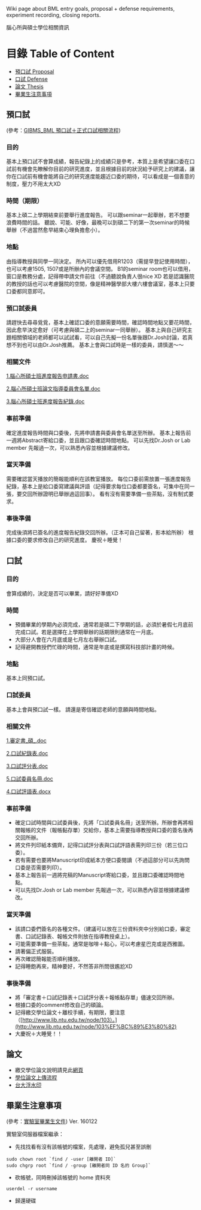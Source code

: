 Wiki page about BML entry goals, proposal + defense requirements, experiment recording, closing reports.

腦心所與碩士學位相關資訊

# 目錄 Table of Content

* [預口試 Proposal](#%E9%A0%90%E5%8F%A3%E8%A9%A6)
* [口試 Defense](#%E5%8F%A3%E8%A9%A6)
* [論文 Thesis](#%E8%AB%96%E6%96%87)
* [畢業生注意事項](#%E7%95%A2%E6%A5%AD%E7%94%9F%E6%B3%A8%E6%84%8F%E4%BA%8B%E9%A0%85)

## 預口試

(參考：[GIBMS_BML 預口試＋正式口試相關流程](https://www.evernote.com/shard/s604/sh/e105c57f-a6ce-425a-a6cf-ccffb5e4f97e/93f5f26afafb533627472d31d499e4a4))

### 目的

基本上預口試不會算成績，報告紀錄上的成績只是參考，本質上是希望讓口委在口試前有機會先瞭解你目前的研究進度，並且根據目前的狀況給予研究上的建議，讓你在口試前有機會能將自己的研究進度能趨近口委的期待，可以看成是一個善意的制度，壓力不用太大XD

### 時間（期限）

基本上碩二上學期結束前要舉行進度報告。 可以跟seminar一起舉辦，若不想要浪費時間的話。 聽說、可能、好像，最晚可以到碩二下的第一次seminar的時候舉辦（不過當然愈早結束心理負擔愈小）。

### 地點

由指導教授與同學一同決定。 所內可以優先借用R1203（需提早登記使用時間），也可以考慮1505, 1507或是所辦內的會議空間。 B1的seminar room也可以借用，窗口是教務分處，記得帶申請文件前往（不過聽說負責人很nice XD 若是認識醫院的教授的話也可以考慮醫院的空間，像是精神醫學部大樓六樓會議室，基本上只要口委都同意即可。

### 預口試委員

請趕快去尋尋覓覓，基本上確認口委的意願需要時間，確認時間地點又要花時間，因此愈早決定愈好（可考慮與碩二上的seminar一同舉辦）。 基本上與自己研究主題相關領域的老師都可以試試看，可以自己先擬一份名單後跟Dr.Josh討論，若真想不到也可以由Dr.Josh推薦。 基本上會與口試時是一樣的委員，請慎選～～

### 相關文件

[1.腦心所碩士班進度報告申請書.doc](uploads/7eb9cc8bddd84c309416973952607a73/1.%E8%85%A6%E5%BF%83%E6%89%80%E7%A2%A9%E5%A3%AB%E7%8F%AD%E9%80%B2%E5%BA%A6%E5%A0%B1%E5%91%8A%E7%94%B3%E8%AB%8B%E6%9B%B8.doc)

[2.腦心所碩士班論文指導委員會名單.doc](uploads/ae41128db12cd711f3647a8f1e5c8bb1/2.%E8%85%A6%E5%BF%83%E6%89%80%E7%A2%A9%E5%A3%AB%E7%8F%AD%E8%AB%96%E6%96%87%E6%8C%87%E5%B0%8E%E5%A7%94%E5%93%A1%E6%9C%83%E5%90%8D%E5%96%AE.doc)

[3.腦心所碩士班進度報告紀錄.doc](uploads/ea67e5cf80970aa27b87ee1456c66ad2/3.%E8%85%A6%E5%BF%83%E6%89%80%E7%A2%A9%E5%A3%AB%E7%8F%AD%E9%80%B2%E5%BA%A6%E5%A0%B1%E5%91%8A%E7%B4%80%E9%8C%84.doc)

### 事前準備

確定進度報告時間與口委後，先將申請書與委員會名單送至所辦。 基本上報告前一週將Abstract寄給口委，並且跟口委確認時間地點。 可以先找Dr.Josh or Lab member 先報過一次，可以熟悉內容並根據建議修改。

### 當天準備

需要確認當天播放的簡報能順利在該教室播放。 每位口委前需放置一張進度報告紀錄，基本上是給口委寫建議與評語（記得要求每位口委都要簽名，可集中在同一張，要交回所辦證明已舉辦過這回事）。 看有沒有需要準備一些茶點，沒有制式要求。

### 事後準備

完成後須將已簽名的進度報告紀錄交回所辦。（正本可自己留著，影本給所辦） 根據口委的要求修改自己的研究進度。 慶祝＋睡覺！

## 口試

### 目的

會算成績的，決定是否可以畢業，請好好準備XD

### 時間

* 預備畢業的學期內必須完成，通常若是碩二下學期的話，必須於暑假七月底前完成口試。若是選擇在上學期舉辦的話期限則通常在一月底。
* 大部分人會在六月底或是七月左右舉辦口試。
* 記得避開教授們忙碌的時間，通常是年底或是撰寫科技部計畫的時候。

### 地點

基本上同預口試。

### 口試委員

基本上會與預口試一樣。 請還是寄信確認老師的意願與時間地點。

### 相關文件

[1.審定書_碩_.doc](uploads/3e62d82367370487d49b3579119699bb/1.%E5%AF%A9%E5%AE%9A%E6%9B%B8_%E7%A2%A9_.doc)

[2.口試紀錄表.doc](uploads/43b6ad9ae3e603613603b15361088711/2.%E5%8F%A3%E8%A9%A6%E7%B4%80%E9%8C%84%E8%A1%A8.doc)

[3.口試評分表.doc](uploads/685fda5a0adf14ae929edc4b68414d19/3.%E5%8F%A3%E8%A9%A6%E8%A9%95%E5%88%86%E8%A1%A8.doc)

[5.口試委員名冊.doc](uploads/a4c9ce346655aba16b4317e96d92643d/5.%E5%8F%A3%E8%A9%A6%E5%A7%94%E5%93%A1%E5%90%8D%E5%86%8A.doc)

[4.口試評語表.docx](uploads/12717756f88db97ac7cb018b41f20b62/4.%E5%8F%A3%E8%A9%A6%E8%A9%95%E8%AA%9E%E8%A1%A8.docx)

### 事前準備

* 確定口試時間與口試委員後，先將「口試委員名冊」送至所辦。所辦會再將相關報帳的文件（報帳黏存單）交給你，基本上需要指導教授與口委的簽名後再交回所辦。
* 將文件列印紙本備齊，記得口試評分表與口試評語表需列印三份（若三位口委）。
* 若有需要也要將Manuscript印成紙本方便口委閱讀（不過這部分可以先詢問口委是否需要列印）。
* 基本上報告前一週將完稿的Manuscript寄給口委，並且跟口委確認時間地點。
* 可以先找Dr.Josh or Lab member 先報過一次，可以熟悉內容並根據建議修改。

### 當天準備

* 該請口委們簽名的各種文件。（建議可以放在三份資料夾中分別給口委，審定書、口試記錄表、報帳文件則放在指導教授桌上）。
* 可能需要準備一些茶點，通常是咖啡＋點心，可以考慮星巴克或是西雅圖。
* 請著偏正式服裝。
* 再次確認簡報能否順利播放。
* 記得睡飽再來，精神要好，不然答非所問很尷尬XD

### 事後準備

* 將「審定書＋口試記錄表＋口試評分表＋報帳黏存單」儘速交回所辦。
* 根據口委的comment修改自己的碩論。
* 記得繳交學位論文＋離校手續，有期限，要注意（[http://www.lib.ntu.edu.tw/node/103）。](http://www.lib.ntu.edu.tw/node/103%EF%BC%89%E3%80%82)
* 大慶祝＋大睡覺！！

## 論文

* 繳交學位論文說明請見此[網頁](http://www.lib.ntu.edu.tw/node/103)
* [學位論文上傳流程](uploads/4efd51aaa84b884a4151a9b8ecbd6106/thesis_2018.pdf)
* [台大浮水印](uploads/b86a2934aa014aea0b65cc7e4e814391/watermark.pdf)

## 畢業生注意事項

(參考：[實驗室畢業生文件](https://www.evernote.com/shard/s604/sh/7e78dafd-5447-48fc-b714-6717a7db25f9/9c870c30ef49942c396919c62f06234d)) Ver. 160122

實驗室伺服器檔案繼承：

* 先找找看有沒有該帳號的檔案，先處理，避免孤兒甚至誤刪

```plaintext
sudo chown root `find / -user [離開者 ID]`
sudo chgrp root `find / -group [離開者同 ID 名的 Group]`
```

* 砍帳號，同時刪掉該帳號的 home 資料夾

```plaintext
userdel -r username
```

* 歸還硬碟